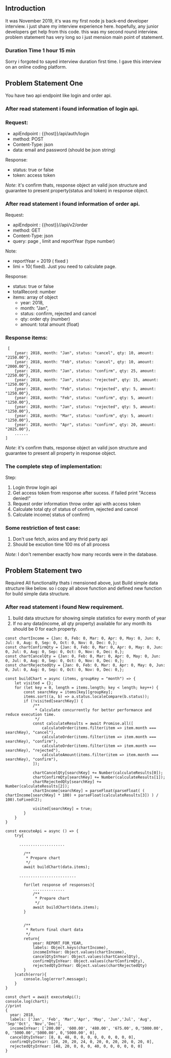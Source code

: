 ## Introduction
It was November 2019, it's was my first node js back-end developer interview. i just share my interview experience here. hopefully, any junior developers get help from this code. this was my second round interview. problem statement has very long so i just mension main point of statement.

### Duration Time 1 hour 15 min 
Sorry i forgoted to sayed interview duration first time. I gave this interview on an online coding platform.

## Problem Statement One
You have two api endpoint like login and order api. 

### After read statement i found information of login api.

### Request:
* apiEndpoint : {{host}}/api/auth/login
* method: POST
* Content-Type: json
* data: email and password (should be json string)

Response: 
* status: true or false
* token: access token

*Note*: it's confirm thats,  response object an valid json structure and guarantee to present property(status and token) in response object.


### After read statement i found information of order api.

Request:
* apiEndpoint : {{host}}//api/v2/order
* method: GET
* Content-Type: json
* query:  page , limit and reportYear (type number)

Note: 
* reportYear =  2019 ( fixed )
* limi = 10( fixed).
  Just you need to calculate page.

Response: 
* status: true or false
* totalRecord:  number
* items: array of object
  * year: 2018, 
  * month: "Jan",
  * status: confirm, rejected and cancel
  * qty:  order qty (number)
  * amount: total amount (float)

### Response items:
```
 [
    {year: 2018, month: "Jan", status: "cancel", qty: 10, amount: "2150.00"},
    {year: 2018, month: "Feb", status: "cancel", qty: 10, amount: "2000.00"},
    {year: 2018, month: "Jan", status: "confirm", qty: 25, amount: "2250.00"},
    {year: 2018, month: "Jan", status: "rejected", qty: 15, amount: "1250.00"},
    {year: 2018, month: "Feb", status: "rejected", qty: 5, amount: "1250.00"},
    {year: 2018, month: "Feb", status: "confirm", qty: 5, amount: "1250.00"},
    {year: 2018, month: "Jan", status: "rejected", qty: 5, amount: "1250.00"},
    {year: 2018, month: "Mar", status: "confirm", qty: 5, amount: "1250.00"},
    {year: 2018, month: "Apr", status: "confirm", qty: 20, amount: "2025.00"},
    ......
]

```

*Note*: it's confirm thats,  response object an valid json structure and guarantee to present all property in response object.



### The complete step of implementation:

Step:
1. Login throw login api
2. Get access token from response after sucess. if failed print "Access denied!"
3. Request order information throw order api with access token
4. Calculate total qty of status of confirm, rejected and cancel
5. Calculate income( status of confirm)

### Some restriction of test case:
1. Don't use  fetch, axios and any thrid party api
2. Should be excution time 100 ms of all process 

*Note*: I don't remember exactly how many records were in the database.


## Problem Statement two
Required All functionality thats i mensioned above, just Build simple data structure like below. so i copy all above function and defined new function for build simple data structure.

### After read statement i found New requirement.
1. build data structure for showing  simple statistics for every month of year
2. If no any data(income, all qty property) available for any month its should be 0 for each property.

```
const chartIncome = {Jan: 0, Feb: 0, Mar: 0, Apr: 0, May: 0, Jun: 0, Jul: 0, Aug: 0, Sep: 0, Oct: 0, Nov: 0, Dec: 0,};
const chartConfirmQty = {Jan: 0, Feb: 0, Mar: 0, Apr: 0, May: 0, Jun: 0, Jul: 0, Aug: 0, Sep: 0, Oct: 0, Nov: 0, Dec: 0,};
const chartCancelQty = {Jan: 0, Feb: 0, Mar: 0, Apr: 0, May: 0, Jun: 0, Jul: 0, Aug: 0, Sep: 0, Oct: 0, Nov: 0, Dec: 0,};
const chartRejectedQty = {Jan: 0, Feb: 0, Mar: 0, Apr: 0, May: 0, Jun: 0, Jul: 0, Aug: 0, Sep: 0, Oct: 0, Nov: 0, Dec: 0,};

const buildChart = async (items, groupKey = "month") => {
    let visited = {};
    for (let key = 0, length = items.length; key < length; key++) {
        const searchKey = items[key][groupKey];
        items.sort((a, b) => a.status.localeCompare(b.status));
        if (!visited[searchKey]) {
            /**
             * Calculate concurrently for better performance and reduce execution time. 
             */
            const calculateResults = await Promise.all([
                calculateOrder(items.filter(item => item.month === searchKey), "cancel"),
                calculateOrder(items.filter(item => item.month === searchKey), "confirm"),
                calculateOrder(items.filter(item => item.month === searchKey), "rejected"),
                calculateAmount(items.filter(item => item.month === searchKey), "confirm"),
            ]);

            chartCancelQty[searchKey] += Number(calculateResults[0]);
            chartConfirmQty[searchKey] += Number(calculateResults[1]);
            chartRejectedQty[searchKey] += Number(calculateResults[2]);
            chartIncome[searchKey] = parseFloat(parseFloat( ( chartIncome[searchKey] * 100) + parseFloat(calculateResults[3]) ) / 100).toFixed(2);

            visited[searchKey] = true;
        }
    }
}

const executeApi = async () => {
    try{

      ....................

        /**
         * Prepare chart
         */
        await buildChart(data.items);

      .........................

        for(let response of responses){
            ..............
            /**
             * Prepare chart
             */
            await buildChart(data.items);
        }
        

        /**
         * Return final chart data
         */
        return{
            year: REPORT_FOR_YEAR,
            labels: Object.keys(chartIncome),
            incomeInYear: Object.values(chartIncome),
            cancelQtyInYear: Object.values(chartCancelQty),
            confirmQtyInYear: Object.values(chartConfirmQty),
            rejectedQtyInYear: Object.values(chartRejectedQty)
        }
    }catch(error){
        console.log(error?.message);
    }
}

const chart = await executeApi();
console.log(chart);
//print
{
  year: 2018,
  labels: ['Jan', 'Feb', 'Mar','Apr', 'May', 'Jun','Jul', 'Aug', 'Sep''Oct', 'Nov','Dec'],
  incomeInYear: ['200.00', '600.00', '480.00', '675.00', 0,'5000.00', 0, '5000.00','5000.00', 0,'5000.00', 0],
  cancelQtyInYear: [8, 8, 48, 0, 0, 0, 0, 0, 0, 0, 0, 0],
  confirmQtyInYear: [20, 20, 20, 24, 0, 20, 0, 20, 20, 0, 20, 0],
  rejectedQtyInYear: [48, 20, 0, 0, 0, 40, 0, 0, 0, 0, 0, 0]
}

```
